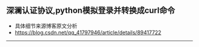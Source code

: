 ## 深澜认证协议,python模拟登录并转换成curl命令
 - 具体细节来源博客原文分析
 - https://blog.csdn.net/qq_41797946/article/details/89417722
***

